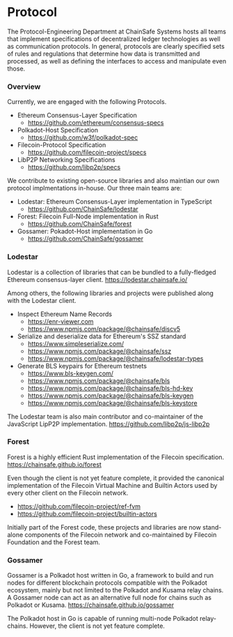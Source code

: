 # Protocol

The Protocol-Engineering Department at ChainSafe Systems hosts all teams
that implement specifications of decentralized ledger technologies as well as
communication protocols. In general, protocols are clearly specified sets of
rules and regulations that determine how data is transmitted and processed,
as well as defining the interfaces to access and manipulate even those.

### Overview

Currently, we are engaged with the following Protocols.

- Ethereum Consensus-Layer Specification
  - <https://github.com/ethereum/consensus-specs>
- Polkadot-Host Specification
  - <https://github.com/w3f/polkadot-spec>
- Filecoin-Protocol Specification
  - <https://github.com/filecoin-project/specs>
- LibP2P Networking Specifications
  - <https://github.com/libp2p/specs>

We contribute to existing open-source libraries and also maintian our own
protocol implmentations in-house. Our three main teams are:

- Lodestar: Ethereum Consensus-Layer implementation in TypeScript
  - <https://github.com/ChainSafe/lodestar>
- Forest: Filecoin Full-Node implementation in Rust
  - <https://github.com/ChainSafe/forest>
- Gossamer: Pokadot-Host implementation in Go
  - <https://github.com/ChainSafe/gossamer>

### Lodestar

Lodestar is a collection of libraries that can be bundled to a fully-fledged
Ethereum consensus-layer client. <https://lodestar.chainsafe.io/>

Among others, the following libraries and projects were published along with
the Lodestar client.

- Inspect Ethereum Name Records
  - <https://enr-viewer.com>
  - <https://www.npmjs.com/package/@chainsafe/discv5>
- Serialize and deserialize data for Ethereum's SSZ standard
  - <https://www.simpleserialize.com/>
  - <https://www.npmjs.com/package/@chainsafe/ssz>
  - <https://www.npmjs.com/package/@chainsafe/lodestar-types>
- Generate BLS keypairs for Ethereum testnets
  - <https://www.bls-keygen.com/>
  - <https://www.npmjs.com/package/@chainsafe/bls>
  - <https://www.npmjs.com/package/@chainsafe/bls-hd-key>
  - <https://www.npmjs.com/package/@chainsafe/bls-keygen>
  - <https://www.npmjs.com/package/@chainsafe/bls-keystore>

The Lodestar team is also main contributor and co-maintainer of the JavaScript
LipP2P implementation. <https://github.com/libp2p/js-libp2p>

### Forest

Forest is a highly efficient Rust implementation of the Filecoin specification.
<https://chainsafe.github.io/forest>

Even though the client is not yet feature complete, it provided the canonical
implementation of the Filecoin Virtual Machine and Builtin Actors used by
every other client on the Filecoin network.
- <https://github.com/filecoin-project/ref-fvm>
- <https://github.com/filecoin-project/builtin-actors>

Initially part of the Forest code, these projects and libraries are now
stand-alone components of the Filecoin network and co-maintained by Filecoin
Foundation and the Forest team.

### Gossamer

Gossamer is a Polkadot host written in Go, a framework to build and run nodes
for different blockchain protocols compatible with the Polkadot ecosystem,
mainly but not limited to the Polkadot and Kusama relay chains. A Gossamer node
can act as an alternative full node for chains such as Polkadot or Kusama.
<https://chainsafe.github.io/gossamer>

The Polkadot host in Go is capable of running multi-node Polkadot relay-chains.
However, the client is not yet feature complete.

